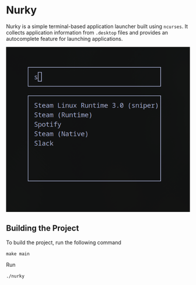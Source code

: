 # Nurky

Nurky is a simple terminal-based application launcher built using `ncurses`. It collects application information from `.desktop` files and provides an autocomplete feature for launching applications.

![nurky](./snapshot.png)

## Building the Project

To build the project, run the following command

```
make main
```

Run

```
./nurky
```
